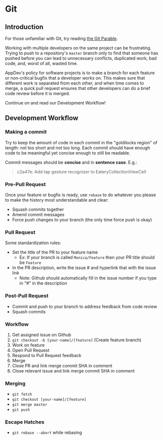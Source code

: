 # Git

## Introduction

For those unfamiliar with Git, try reading [the Git Parable](http://tom.preston-werner.com/2009/05/19/the-git-parable.html).

Working with multiple developers on the same project can be frustrating. Trying to push to a repository's `master` branch only to find that someone has pushed before you can lead to unnecessary conflicts, duplicated work, bad code, and, worst of all, wasted time.

AppDev's policy for software projects is to make a branch for each feature or non-critical bugfix that a developer works on. This makes sure that different work is separated from each other, and when time comes to merge, a quick pull request ensures that other developers can do a brief code review before it is merged.

Continue on and read our Development Workflow!

## Development Workflow

### Making a commit

Try to keep the amount of code in each commit in the "goldilocks region" of length: not too short and not too long. Each commit should have enough code to be meaningful yet concise enough to still be readable.

Commit messages should be **concise** and in **sentence case**. E.g.:

> c2a47e: Add tap gesture recognizer to EateryCollectionViewCell

### Pre-Pull Request

Once your feature or bugfix is ready, use `rebase` to do whatever you please to make the history most understandable and clear:

* Squash commits together
* Amend commit messages
* Force push changes to your branch \(the only time force push is okay\)

### Pull Request

Some standardization rules:

* Set the title of the PR to your feature name
  * Ex: If your branch is called `Monica/Feature` then your PR title should be `Feature`
* In the PR description, write the issue \# and hyperlink that with the issue link
  * Note: Github should automatically fill in the issue number if you type in "\#" in the description

### Post-Pull Request

* Commit and push to your branch to address feedback from code review
* Squash commits

### Workflow

1. Get assigned issue on Github
2. `git checkout -b [your-name]/[feature]` \(Create feature branch\)
3. Work on feature
4. Open Pull Request
5. Respond to Pull Request feedback
6. Merge
7. Close PR and link merge commit SHA in comment
8. Close relevant issue and link merge commit SHA in comment

### Merging

* `git fetch`
* `git checkout [your-name]/[feature]`
* `git merge master`
* `git push`

### Escape Hatches

* `git rebase --abort` while rebasing

